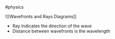#physics 

![[Wavefronts and Rays Diagrams]]
- Ray Indicates the direction of the wave
- Distance between wavefronts is the wavelength